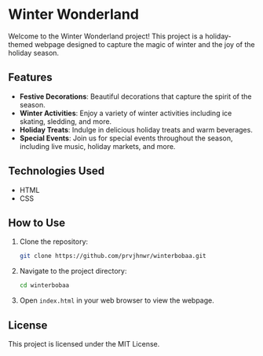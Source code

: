 # Winter Wonderland

Welcome to the Winter Wonderland project! This project is a holiday-themed webpage designed to capture the magic of winter and the joy of the holiday season.

## Features

- **Festive Decorations**: Beautiful decorations that capture the spirit of the season.
- **Winter Activities**: Enjoy a variety of winter activities including ice skating, sledding, and more.
- **Holiday Treats**: Indulge in delicious holiday treats and warm beverages.
- **Special Events**: Join us for special events throughout the season, including live music, holiday markets, and more.

## Technologies Used

- HTML
- CSS

## How to Use

1. Clone the repository:
    ```bash
    git clone https://github.com/prvjhnwr/winterbobaa.git
    ```
2. Navigate to the project directory:
    ```bash
    cd winterbobaa
    ```
3. Open `index.html` in your web browser to view the webpage.

## License

This project is licensed under the MIT License.
